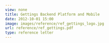 ```yaml
---
view: none
title: Gettings Backend Platform and Mobile
date: 2012-10-01 15:00
image: images/reference/ref_gettings_logo.jpg
url: reference/ref_gettings.pdf
type: reference letter
---
```

